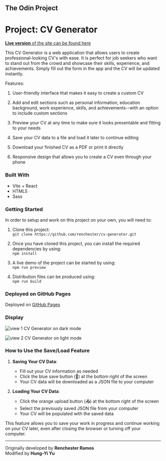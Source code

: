 ## The Odin Project

# Project: CV Generator

[**Live version** of the site can be found here](https://renchester.github.io/cv-generator/)

This CV Generator is a web application that allows users to create professional-looking CV's with ease. It is perfect for job seekers who want to stand out from the crowd and showcase their skills, experience, and achievements. Simply fill out the form in the app and the CV will be updated instantly.

Features:

1. User-friendly interface that makes it easy to create a custom CV

2. Add and edit sections such as personal information, education background, work experience, skills, and achievements--with an option to include custom sections

3. Preview your CV at any time to make sure it looks presentable and fitting to your needs

4. Save your CV data to a file and load it later to continue editing

5. Download your finished CV as a PDF or print it directly

6. Responsive design that allows you to create a CV even through your phone

### Built With

- Vite + React
- HTML5
- Sass

### Getting Started

In order to setup and work on this project on your own, you will need to:

1. Clone this project:  
   `git clone https://github.com/renchester/cv-generator.git`

2. Once you have cloned this project, you can install the required dependencies by using:  
   `npm install`

3. A live demo of the project can be started by using:  
   `npm run preview`

4. Distribution files can be produced using:  
   `npm run build`

### Deployed on GitHub Pages

Deployed on [GitHub Pages](https://pages.github.com/)

### Display

![view 1](img/cv-dark-mode-view.png)
CV Generator on dark mode

![view 2](img/cv-light-mode-view.png)
CV Generator on light mode

### How to Use the Save/Load Feature

1. **Saving Your CV Data**:
   - Fill out your CV information as needed
   - Click the blue save button (💾) at the bottom right of the screen
   - Your CV data will be downloaded as a JSON file to your computer

2. **Loading Your CV Data**:
   - Click the orange upload button (📤) at the bottom right of the screen
   - Select the previously saved JSON file from your computer
   - Your CV will be populated with the saved data

This feature allows you to save your work in progress and continue working on your CV later, even after closing the browser or turning off your computer.

---

Originally developed by **Renchester Ramos**  
Modified by **Hung-Yi Yu**
